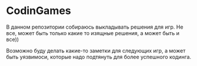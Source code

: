 CodinGames
==========

В данном репозитории собираюсь выкладывать решения для игр. Не все, может быть только какие то изящные решения, а может быть и все))

Возможно буду делать какие-то заметки для следующих игр, а может быть уязвимоси, которые надо подтянуть для более успешного кодинга.

